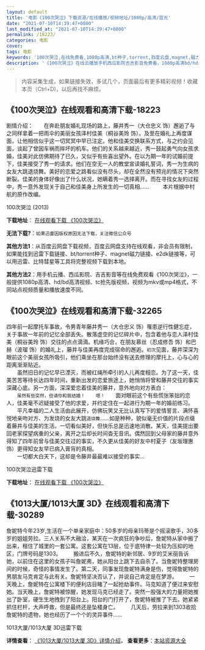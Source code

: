 ```yaml
---
layout: default
title: '电影《100次哭泣》下载资源/在线播放/视频地址/1080p/高清/蓝光'
date: "2021-07-10T14:39:47+0800"
last_modified_at: "2021-07-10T14:39:47+0800"
permalink: /18223/
categories: 电影
cover:
tags: 电影
keywords: '100次哭泣,在线免费看,1080p高清,bt种子,torrent,百度云盘,magnet,磁力链,迅雷下载资源'
description: '《100次哭泣》在线云播放手机西瓜影院吉吉影音免费看，1080p高清bd/hd未删减完整版和tc抢先枪版，mkv/mp4格式，附带bt/torrent种子、magnet/磁力链、百度云盘、网盘资源迅雷下载链接'
---
```


>内容采集生成，如果链接失效，多试几个，页面最后有更多精彩视频！收藏本页（Ctrl+D)，以后再找不麻烦。


## 《100次哭泣》在线观看和高清下载-18223

剧情介绍：　　在奔赴朋友婚礼现场的路上，藤井秀一（大仓忠义 饰）邂逅了与之同样拿着一把雨伞的美丽女孩泽村佳美（桐谷美玲 饰）。及至在婚礼上再度谋面，让他相信似乎这一切冥冥中早已注定。他和佳美交换联系方式，与之约会见面，谈起了曾因车祸而摔坏的机车。他们的关系越来越近，秀一鼓起勇气向女孩求婚，佳美对此仿佛期待了已久，又似乎有些喜出望外。在以为期一年的试婚前提下，佳美接受了秀一的请求。他们在空无一人的教堂宣读婚礼誓词，秀一为生病的女友大跳退烧舞。美好的恋爱之路看似没有尽头，却在全然没有预兆的情况下突然断裂。佳美的身体好像出了什么状况，她瞒着秀一选择离开。而在寻找女友的过程中，秀一意外发现关于自己和佳美身上所发生的一切真相……  　　本片根据中村航的原作改编。


100次哭泣 (2013)

**下载地址**： [在线观看下载 《100次哭泣》](https://www.btbtdy.me/btdy/dy3110.html) 


**无法下载?**：`如果迅雷因版权原因无法下载，关注微信公众号 `

**其他方法1**：从百度云网盘下载视频，百度云网盘支持在线观看，非会员有限制，如果能找到迅雷下载链接、bt/torrent种子、magnet磁力链接、e2dk链接等，可以用迅雷、比特彗星等工具将完整视频下载到本地。

**其他方法2**：用手机云播、西瓜影院、吉吉影音等在线免费观看《100次哭泣》，一般提供1080p高清、hd/bd高清视频、tc抢先版视频，视频为mkv或mp4格式，不同站点视频质量和播放速度不同。


## 《100次哭泣》在线观看和高清下载-32265

四年前一起摩托车事故，令男青年藤井秀一（大仓忠义 饰）罹患逆行性健忘症，关于事故一年前的记忆全部丢失。散落虚空的记忆碎片中，包含着他与恋人泽村佳美（桐谷美玲 饰）交往的点点滴滴。机缘巧合，在朋友慕丝（忍成修吾 饰）和巴赫（波瑠 饰）的婚礼上，藤井与佳美再度完成宿命的邂逅。`初次`见面，藤井深深为眼前这个美丽女孩所吸引，他们乘坐在那台始终没有送去修理的摩托上，心与心的距离渐渐贴近。<br />　　虽然旧日的记忆早已湮灭，而被红绳所牵引的人儿再度相恋。为了这一天，佳美苦苦等待长达四年时间，重新出发的恋爱旅途上，她悄悄将曾和藤井交往的事实深藏心底。另一方面，深深爱恋着佳美的藤井，意外地向对方表白：<br />　　`虽然有些突然，但请你和我结婚！`　　`嗯！`　　面对眼前这个有些慌张笨拙的恋人，佳美毫不迟疑接受了他的求爱，并约定住在一起进行为期一年的婚前练习。<br />　　平凡幸福的二人生活由此展开，仿佛玩笑又无比认真写下的爱情誓言、满怀喜悦地亲吻对方、为发烧的女友大跳`退烧舞`……如是种种，貌似毫无价值的片段点缀着藤井与佳美的生活。一切看似美好，但快乐总是迅速地消散。某天，佳美提出要回老家探望病重的父亲，离开之后却长时间杳无音讯。偶然回到父母家的藤井意外得知了四年前曾与佳美交往过的事实，不久更从佳美的好友中村夏子（友坂理惠 饰）更得知女友早已病入膏肓的真相。<br />　　一切都大白天下，这却是令藤井最最难以接受的事实&hellip;


100次哭泣迅雷下载

**下载地址**： [在线观看下载 《100次哭泣》](https://www.993dy.com//vod-detail-id-16427.html) 


## 《1013大厦/1013大厦 3D》在线观看和高清下载-30289

詹妮特今年23岁,生活在一个单亲家庭中：50多岁的母亲玛蒂是个摇滚歌手，30多岁的姐姐劳拉。三人关系不大融洽，某天在一次疯狂的争吵后，詹妮特从家中搬了出来，租住了城里的一套公寓。这套公寓在13层，位于底特律一处较为压抑的地区，门牌号码是1303。 　　搬进后不久，詹妮特的新邻居、9岁的艾米丽告诉她，以前住在这里的女孩子叫詹妮弗，她从阳台上跳下去自杀了。当詹妮特整理房间的时候，奇怪的事情发生了。第二天，同事发现詹妮特满身是伤，觉得詹妮特的男朋友马克肯定与此有关。詹妮特坚决否认了，并说自己肯定是在梦游。 　　一天晚上，詹妮特在公寓楼下的便利店目睹了一起抢劫事件。马克知道了便过来安慰她。当天晚上，詹妮特被惊醒，她发现马克已经走了。突然一股强大的力量把她推出了卧室，硬生生地拽到了阳台上。阳台的门打开了，詹妮特被推了下去。她紧紧抓住栏杆，大声呼救，但是最终还是坠楼身亡。 　　几天后，劳拉来到1303收拾詹妮特的遗物，她也经历了一个个的灵异事件&hellip;…


1013大厦/1013大厦 3D迅雷下载

**详情查看**： [《1013大厦/1013大厦 3D》详情介绍](/movie/30289/)， **查看更多**：[本站资源大全](/movie/t/all/)


